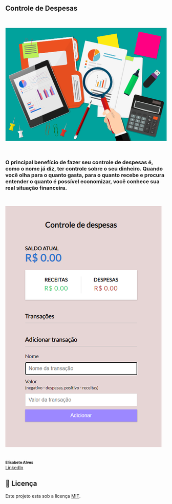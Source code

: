 ## Controle de Despesas

<br> 

![Imagem representativa de controle de gastos](images/img2.jpg)

<br> 

### O principal benefício de fazer seu controle de despesas é, como o nome já diz, ter controle sobre o seu dinheiro. Quando você olha para o quanto gasta, para o quanto recebe e procura entender o quanto é possível economizar, você conhece sua real situação financeira.

<br> 

![Imagem representativa de controle de gastos](images/img1.jpg)


<td align="center"><a href="https://github.com/elisabetealves"><img style="border-radius: 100%;" src="https://unavatar.now.sh/github/elisabetealves" width="150px;" alt=""/><br /><sub><b>Elisabete Alves</b></sub></a><br /><a target="_blank" href="https://www.linkedin.com/mwlite/in/elisabete-alves-675637135">LinkedIn</a> </td>    

## 📝 Licença

Este projeto esta sob a licença [MIT](./LICENSE).

